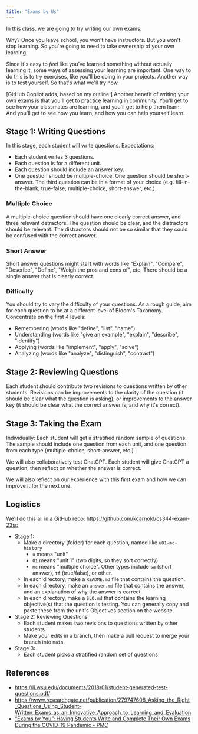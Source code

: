 ```yaml
---
title: "Exams by Us"
---
```


In this class, we are going to try writing our own exams.

Why? Once you leave school, you won't have instructors. But you won't stop learning. So you're going to need to take ownership of your own learning.

Since it's easy to *feel* like you've learned something without actually learning it, some ways of assessing your learning are important. One way to do this is to try exercises, like you'll be doing in your projects. Another way is to test yourself. So that's what we'll try now.

[GitHub Copilot adds, based on my outline:] Another benefit of writing your own exams is that you'll get to practice learning in community. You'll get to see how your classmates are learning, and you'll get to help them learn. And you'll get to see how you learn, and how you can help yourself learn.

## Stage 1: Writing Questions

In this stage, each student will write questions. Expectations:

- Each student writes 3 questions.
- Each question is for a different unit.
- Each question should include an answer key.
- One question should be multiple-choice. One question should be short-answer. The third question can be in a format of your choice (e.g. fill-in-the-blank, true-false, multiple-choice, short-answer, etc.).

### Multiple Choice

A multiple-choice question should have one clearly correct answer, and three relevant detractors. The question should be clear, and the distractors should be relevant. The distractors should not be so similar that they could be confused with the correct answer.

### Short Answer

Short answer questions might start with words like "Explain", "Compare", "Describe", "Define", "Weigh the pros and cons of", etc. There should be a single answer that is clearly correct.

### Difficulty

You should try to vary the difficulty of your questions. As a rough guide, aim for each question to be at a different level of Bloom's Taxonomy. Concentrate on the first 4 levels:

- Remembering (words like "define", "list", "name")
- Understanding (words like "give an example", "explain", "describe", "identify")
- Applying (words like "implement", "apply", "solve")
- Analyzing (words like "analyze", "distinguish", "contrast")

## Stage 2: Reviewing Questions

Each student should contribute two revisions to questions written by other students. Revisions can be improvements to the clarity of the question (it should be clear what the question is asking), or improvements to the answer key (it should be clear what the correct answer is, and why it's correct).

## Stage 3: Taking the Exam

Individually: Each student will get a stratified random sample of questions. The sample should include one question from each unit, and one question from each type (multiple-choice, short-answer, etc.).

We will also collaboratively test ChatGPT. Each student will give ChatGPT a question, then reflect on whether the answer is correct.

We will also reflect on our experience with this first exam and how we can improve it for the next one.

## Logistics

We'll do this all in a GitHub repo: https://github.com/kcarnold/cs344-exam-23sp

- Stage 1:
  - Make a directory (folder) for each question, named like `u01-mc-history`
    - `u` means "unit"
    - `01` means "unit 1" (two digits, so they sort correctly)
    - `mc` means "multiple choice". Other types include `sa` (short answer), `tf` (true/false), or other.
  - In each directory, make a `README.md` file that contains the question.
  - In each directory, make an `answer.md` file that contains the answer, and an explanation of why the answer is correct.
  - In each directory, make a `SLO.md` that contains the learning objective(s) that the question is testing. You can generally copy and paste these from the unit's Objectives section on the website.
- Stage 2: Reviewing Questions
  - Each student makes two revisions to questions written by other students.
  - Make your edits in a branch, then make a pull request to merge your branch into `main`.
- Stage 3:
  - Each student picks a stratified random set of questions  

## References

- https://li.wsu.edu/documents/2018/01/student-generated-test-questions.pdf/  
- https://www.researchgate.net/publication/279747608_Asking_the_Right_Questions_Using_Student-Written_Exams_as_an_Innovative_Approach_to_Learning_and_Evaluation  
- [“Exams by You”: Having Students Write and Complete Their Own Exams During the COVID-19 Pandemic - PMC](https://www.ncbi.nlm.nih.gov/pmc/articles/PMC9082101/)

